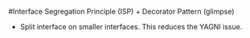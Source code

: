 #Interface Segregation Principle (ISP) + Decorator Pattern (glimpse)

- Split interface on smaller interfaces. This reduces the YAGNI issue.